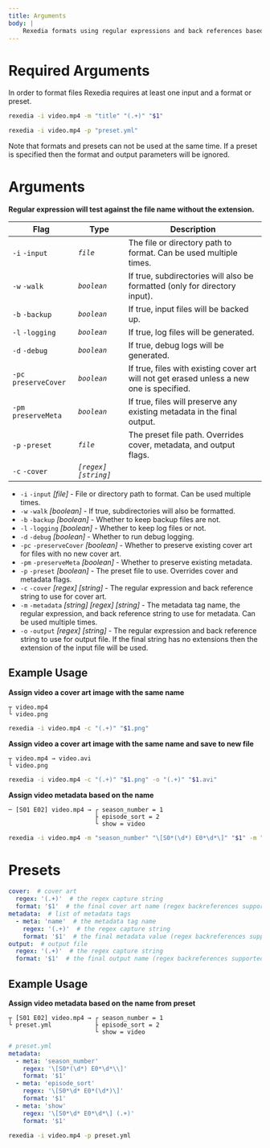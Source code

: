 ```yaml
---
title: Arguments
body: |
    Rexedia formats using regular expressions and back references based on the parameters provided in the command line.
---
```


# Required Arguments

In order to format files Rexedia requires at least one input and a format or preset.

```sh
rexedia -i video.mp4 -m "title" "(.+)" "$1"
```
```sh
rexedia -i video.mp4 -p "preset.yml"
```

Note that formats and presets can not be used at the same time. If a preset is specified then the format and output parameters will be ignored.

# Arguments
**Regular expression will test against the file name without the extension.**

|Flag|Type|Description|
|---|---|---|
|`-i` `-input`|*`file`*|The file or directory path to format. Can be used multiple times.|
|`-w` `-walk`|*`boolean`*|If true, subdirectories will also be formatted (only for directory input).|
|`-b` `-backup`|*`boolean`*|If true, input files will be backed up.|
|`-l` `-logging`|*`boolean`*|If true, log files will be generated.|
|`-d` `-debug`|*`boolean`*|If true, debug logs will be generated.|
|`-pc` `preserveCover`|*`boolean`*|If true, files with existing cover art will not get erased unless a new one is specified.|
|`-pm` `preserveMeta`|*`boolean`*|If true, files will preserve any existing metadata in the final output.|
|`-p` `-preset`|*`file`*|The preset file path. Overrides cover, metadata, and output flags.|
|`-c` `-cover`|*`[regex] [string]`* 


- `-i` `-input` *[file]* - File or directory path to format. Can be used multiple times.
- `-w` `-walk` *[boolean]* - If true, subdirectories will also be formatted.
- `-b` `-backup` *[boolean]* - Whether to keep backup files are not.
- `-l` `-logging` *[boolean]* - Whether to keep log files or not.
- `-d` `-debug` *[boolean]* - Whether to run debug logging.
- `-pc` `-preserveCover` *[boolean]* - Whether to preserve existing cover art for files with no new cover art.
- `-pm` `-preserveMeta` *[boolean]* - Whether to preserve existing metadata.
- `-p` `-preset` *[boolean]* - The preset file to use. Overrides cover and metadata flags.
- `-c` `-cover` *[regex]* *[string]* - The regular expression and back reference string to use for cover art.
- `-m` `-metadata` *[string]* *[regex]* *[string]* - The metadata tag name, the regular expression, and back reference string to use for metadata. Can be used multiple times.
- `-o` `-output` *[regex]* *[string]* - The regular expression and back reference string to use for output file. If the final string has no extensions then the extension of the input file will be used.

## Example Usage

**Assign video a cover art image with the same name**
```
┬ video.mp4
└ video.png
```
```sh
rexedia -i video.mp4 -c "(.+)" "$1.png"
```

**Assign video a cover art image with the same name and save to new file**
```
┬ video.mp4 → video.avi
└ video.png
```
```sh
rexedia -i video.mp4 -c "(.+)" "$1.png" -o "(.+)" "$1.avi"
```

**Assign video metadata based on the name**
```
─ [S01 E02] video.mp4 → ┌ season_number = 1
                        ├ episode_sort = 2
                        └ show = video
```
```sh
rexedia -i video.mp4 -m "season_number" "\[S0*(\d*) E0*\d*\]" "$1" -m "episode_sort" "\[S0*\d* E0*(\d*)\]" "$1" -m "show" "\[S0*\d* E0*\d*\] (.+)" "$1"
```

# Presets

```yml
cover:  # cover art
  regex: '(.+)'  # the regex capture string
  format: '$1'  # the final cover art name (regex backreferences supported)
metadata:  # list of metadata tags
  - meta: 'name'  # the metadata tag name
    regex: '(.+)'  # the regex capture string
    format: '$1'  # the final metadata value (regex backreferences supported)
output:  # output file
  regex: '(.+)'  # the regex capture string
  format: '$1'  # the final output name (regex backreferences supported)
```

## Example Usage

**Assign video metadata based on the name from preset**
```
┬ [S01 E02] video.mp4 → ┌ season_number = 1
└ preset.yml            ├ episode_sort = 2
                        └ show = video
```
```yml
# preset.yml
metadata:  
  - meta: 'season_number'
    regex: '\[S0*(\d*) E0*\d*\\]'
    format: '$1'
  - meta: 'episode_sort'
    regex: '\[S0*\d* E0*(\d*)\]'
    format: '$1'
  - meta: 'show'
    regex: '\[S0*\d* E0*\d*\] (.+)'
    format: '$1'
```
```sh
rexedia -i video.mp4 -p preset.yml
```
